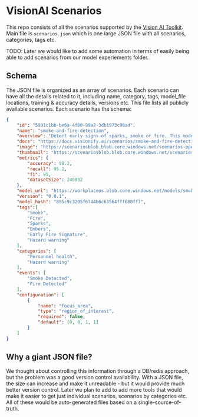 # VisionAI Scenarios

This repo consists of all the scenarios supported by the [Vision AI Toolkit](https://github.com/visionify/visionai). Main file is `scenarios.json` which is one large JSON file with all scenarios, categories, tags etc.

TODO: Later we would like to add some automation in terms of easily being able to add scenarios from our model experiements folder.

## Schema

The JSON file is organized as an array of scenarios. Each scenario can have all the details related to it, including name, category, tags, model_file locations, training & accuracy details, versions etc. This file lists all publicly available scenarios. Each scenario has the schema:

```json
{
    "id": "5991c1bb-be6a-4f60-99a2-3db1973c96ad",
    "name": "smoke-and-fire-detection",
    "overview": "Detect early signs of sparks, smoke or fire. This model would give real-time events when a smoke, fire, sparks are detected. It is trained with 240032 images, out of which 183453 images were from outdoors environment, and remaining images were from indoor environment. There is a good balance between day and night pictures (44-56%)",
    "docs": "https://docs.visionify.ai/scenarios/smoke-and-fire-detection.md",
    "image": "https://scenariosblob.blob.core.windows.net/scenarios-ppe-detection-description.jpg",
    "thumbnail": "https://scenariosblob.blob.core.windows.net/scenarios-ppe-detection-description-200x200.jpg",
    "metrics": {
        "accuracy": 98.2,
        "recall": 95.2,
        "f1": 95,
        "datasetSize": 240032
    },
    "model_url": "https://workplaceos.blob.core.windows.net/models/smoke-and-fire-detection/smoke-and-fire-detection-0.0.1.pt",
    "version": "0.0.1",
    "model_hash": "895c9c3205f6744b6c63564fff680ff7",
    "tags":[
        "Smoke",
        "Fire",
        "Sparks",
        "Embers",
        "Early Fire Signature",
        "Hazard warning"
    ],
    "categories": [
        "Personnel health",
        "Hazard warning"
    ],
    "events": [
        "Smoke Detected",
        "Fire Detected"
    ],
    "configuration": [
        {
            "name": "focus_area",
            "type": "region_of_interest",
            "required": false,
            "default": [0, 0, 1, 1]
        }
    ]
}
```


## Why a giant JSON file?

We thought about controlling this information through a DB/redis approach, but the problem was a good version control availability. With a JSON file, the size can increase and make it unreadable - but it would provide much better version control. Later we plan to add to add more tools that would make it easier to get just individual scenarios, scenarios by categories etc. All of these would be auto-generated files based on a single-source-of-truth.